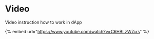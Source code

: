 # Video

Video instruction how to work in dApp

{% embed url="https://www.youtube.com/watch?v=C6HBLzW7crs" %}
